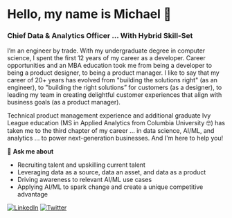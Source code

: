 # Hello, my name is Michael 👋

<!--
**michaelmallari/michaelmallari** is a ✨ _special_ ✨ repository because its `README.md` (this file) appears on your GitHub profile.  Here are some ideas to get you started:
- 🔭 I’m currently working on ...
- 🌱 I’m currently learning ...
- 👯 I’m looking to collaborate on ...
- 🤔 I’m looking for help with ...
- 💬 Ask me about ...
- 📫 How to reach me: ...
- 😄 Pronouns: ...
- ⚡ Fun fact: ...
-->

### Chief Data & Analytics Officer ... With Hybrid Skill-Set

I’m an engineer by trade.  With my undergraduate degree in computer science, I spent the first 12 years of my career as a developer.  Career opportunities and an MBA education took me from being a developer to being a product designer, to being a product manager.  I like to say that my career of 20+ years has evolved from "building the solutions right" (as an engineer), to "building the right solutions” for customers (as a designer), to leading my team in creating delightful customer experiences that align with business goals (as a product manager).

Technical product management experience and additional graduate Ivy League education (MS in Applied Analytics from Columbia University 🤓) has taken me to the third chapter of my career ... in data science, AI/ML, and analytics ... to power next-generation businesses.  And I'm here to help you! 

💬 **Ask me about**
* Recruiting talent and upskilling current talent
* Leveraging data as a source, data an asset, and data as a product
* Driving awareness to relevant AI/ML use cases
* Applying AI/ML to spark change and create a unique competitive advantage

[![LinkedIn](https://img.shields.io/badge/mmallari-blue?style=flat&logo=linkedin&labelColor=blue)](https://www.linkedin.com/in/mmallari)
[![Twitter](https://img.shields.io/badge/-@MichaelMallari-1ca0f1?style=flat&logo=twitter&logoColor=white&link=https://twitter.com/MichaelMallari)](https://twitter.com/MichaelMallari)
